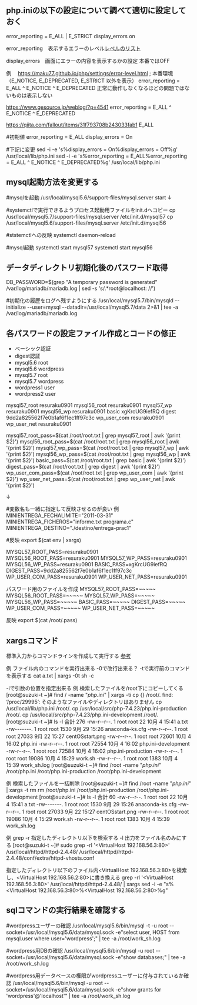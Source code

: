 ## php.iniの以下の設定について調べて適切に設定しておく
error_reporting = E_ALL | E_STRICT
display_errors on


error_reporting　表示するエラーのレベル[レベルのリスト](https://www.php.net/manual/ja/errorfunc.constants.php)

display_errors　画面にエラーの内容を表示するかの設定 本番ではOFF

例　
https://maku77.github.io/php/settings/error-level.html
; 本番環境（E_NOTICE, E_DEPRECATED, E_STRICT 以外を表示）
error_reporting = E_ALL ^ E_NOTICE ^ E_DEPRECATED
正常に動作しなくなるほどの問題ではないものは表示しない

https://www.gesource.jp/weblog/?p=4541
error_reporting = E_ALL ^ E_NOTICE ^ E_DEPRECATED

https://qiita.com/fallout/items/31f793708b243033fab1
E_ALL

#初期値
error_reporting = E_ALL
display_errors = On

#下記に変更
sed -i -e 's%display_errors = On%display_errors = Off%g' /usr/local/lib/php.ini
sed -i -e 's%error_reporting = E_ALL%error_reporting = E_ALL ^ E_NOTICE ^ E_DEPRECATED%g' /usr/local/lib/php.ini

## mysql起動方法を変更する
#mysqlを起動
/usr/local/mysql5.6/support-files/mysql.server start
↓

#systemctlで実行できるようプロセス起動用ファイルをinit.dへコピー
cp /usr/local/mysql5.7/support-files/mysql.server /etc/init.d/mysql57
cp /usr/local/mysql5.6/support-files/mysql.server /etc/init.d/mysql56

#ststemctlへの反映
systemctl daemon-reload

#mysql起動
systemctl start mysql57
systemctl start mysql56


## データディレクトリ初期化後のパスワード取得
DB_PASSWORD=$(grep "A temporary password is generated" /var/log/mariadb/mariadb.log | sed -s 's/.*root@localhost: //')

#初期化の履歴をログへ残すようにする
/usr/local/mysql5.7/bin/mysqld --initialize --user=mysql --datadir=/usr/local/mysql5.7/data 2>&1 | tee -a /var/log/mariadb/mariadb.log

## 各パスワードの設定ファイル作成とコードの修正
- ベーシック認証
- digest認証
- mysql5.6 root
- mysql5.6 wordpress
- mysql5.7 root
- mysql5.7 wordpress
- wordpress1 user
- wordpress2 user


mysql57_root resuraku0901
mysql56_root resuraku0901
mysql57_wp resuraku0901
mysql56_wp resuraku0901
basic xgKrcUG9iefRQ
digest 9dd2a825562f7e0b1af6f1ec1ff97c3c
wp_user_com resuraku0901
wp_user_net resuraku0901

mysql57_root_pass=$(cat /root/root.txt | grep mysql57_root | awk '{print $2}')
mysql56_root_pass=$(cat /root/root.txt | grep mysql56_root | awk '{print $2}')
mysql57_wp_pass=$(cat /root/root.txt | grep mysql57_wp | awk '{print $2}')
mysql56_wp_pass=$(cat /root/root.txt | grep mysql56_wp | awk '{print $2}')
basic_pass=$(cat /root/root.txt | grep basic | awk '{print $2}')
digest_pass=$(cat /root/root.txt | grep digest | awk '{print $2}')
wp_user_com_pass=$(cat /root/root.txt | grep wp_user_com | awk '{print $2}')
wp_user_net_pass=$(cat /root/root.txt | grep wp_user_net | awk '{print $2}')

↓

#変数名も一緒に指定して反映させるのが良い
例
MINIENTREGA_FECHALIMITE="2011-03-31"
MINIENTREGA_FICHEROS="informe.txt programa.c"
MINIENTREGA_DESTINO="./destino/entrega-prac1"

#反映
export $(cat env | xargs)

MYSQL57_ROOT_PASS=resuraku0901
MYSQL56_ROOT_PASS=resuraku0901
MYSQL57_WP_PASS=resuraku0901
MYSQL56_WP_PASS=resuraku0901
BASIC_PASS=xgKrcUG9iefRQ
DIGEST_PASS=9dd2a825562f7e0b1af6f1ec1ff97c3c
WP_USER_COM_PASS=resuraku0901
WP_USER_NET_PASS=resuraku0901

パスワード用のファイルを作成
MYSQL57_ROOT_PASS=~~~~~
MYSQL56_ROOT_PASS=~~~~~
MYSQL57_WP_PASS=~~~~~
MYSQL56_WP_PASS=~~~~~
BASIC_PASS=~~~~~
DIGEST_PASS=~~~~~
WP_USER_COM_PASS=~~~~~
WP_USER_NET_PASS=~~~~~

反映
export $(cat /root/.pass)



## xargsコマンド
標準入力からコマンドラインを作成して実行する
[参考](https://techblog.kyamanak.com/entry/2018/02/12/202256)

例
ファイル内のコマンドを実行出来る
-0で改行出来る？
-tで実行前のコマンドを表示する
cat a.txt | xargs -0t sh -c

-iで引数の位置を指定出来る
例
検索したファイルを/root下にコピーしてくる
[root@suzuki-t ~]# find / -name "*php.ini*" | xargs -ti cp {} /root/.
find: ‘/proc/29995’: そのようなファイルやディレクトリはありません
cp /usr/local/lib/php.ini /root/.
cp /usr/local/src/php-7.4.23/php.ini-production /root/.
cp /usr/local/src/php-7.4.23/php.ini-development /root/.
[root@suzuki-t ~]# ls -l
合計 276
-rw-r--r--. 1 root root    22 10月  4 15:41 a.txt
-rw-------. 1 root root  1530  9月 29 15:26 anaconda-ks.cfg
-rw-r--r--. 1 root root 27033  9月 22 15:27 centOSstart.png
-rw-r--r--. 1 root root 72601 10月  4 16:02 php.ini
-rw-r--r--. 1 root root 72554 10月  4 16:02 php.ini-development
-rw-r--r--. 1 root root 72584 10月  4 16:02 php.ini-production
-rw-r--r--. 1 root root 19086 10月  4 15:29 work.sh
-rw-r--r--. 1 root root  1383 10月  4 15:39 work_sh.log
[root@suzuki-t ~]# find /root -name "*php.ini*"
/root/php.ini
/root/php.ini-production
/root/php.ini-development

例
検索したファイルを一括削除
[root@suzuki-t ~]# find /root -name "*php.ini*" | xargs -t rm
rm /root/php.ini /root/php.ini-production /root/php.ini-development
[root@suzuki-t ~]# ls -l
合計 60
-rw-r--r--. 1 root root    22 10月  4 15:41 a.txt
-rw-------. 1 root root  1530  9月 29 15:26 anaconda-ks.cfg
-rw-r--r--. 1 root root 27033  9月 22 15:27 centOSstart.png
-rw-r--r--. 1 root root 19086 10月  4 15:29 work.sh
-rw-r--r--. 1 root root  1383 10月  4 15:39 work_sh.log




例
grep
-r 指定したディレクトリ以下を検索する
-l 出力をファイル名のみにする
[root@suzuki-t ~]# sudo grep -rl '<VirtualHost 192.168.56.3:80>' /usr/local/httpd/httpd-2.4.48/
/usr/local/httpd/httpd-2.4.48/conf/extra/httpd-vhosts.conf

指定したディレクトリ以下のファイル内<VirtualHost 192.168.56.3:80>を検索し、<VirtualHost 192.168.56.2:80>に書き換える
grep -rl '<VirtualHost 192.168.56.3:80>' /usr/local/httpd/httpd-2.4.48/ | xargs sed -i -e "s%<VirtualHost 192.168.56.3:80>%<VirtualHost 192.168.56.2:80>%g"

## sqlコマンドの実行結果を確認する

#wordpressユーザーの確認
/usr/local/mysql5.6/bin/mysql -t -u root --socket=/usr/local/mysql5.6/data/mysql.sock -e"select user, HOST from mysql.user where user='wordpress';" | tee -a /root/work_sh.log

#wordpress用DBの確認
/usr/local/mysql5.6/bin/mysql -u root --socket=/usr/local/mysql5.6/data/mysql.sock -e"show databases;" | tee -a /root/work_sh.log

#wordpress用データベースの権限がwordpressユーザーに付与されているか確認
/usr/local/mysql5.6/bin/mysql -u root --socket=/usr/local/mysql5.6/data/mysql.sock -e"show grants for 'wordpress'@'localhost'" | tee -a /root/work_sh.log